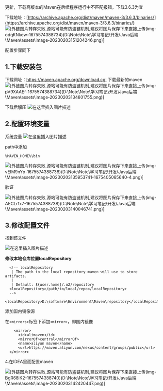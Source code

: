 ﻿更新，下载高版本的Maven在后续程序运行中不匹配报错，下载3.6.3为宜

下载地址：[https://archive.apache.org/dist/maven/maven-3/3.6.3/binaries/](https://archive.apache.org/dist/maven/maven-3/3.6.3/binaries/)
![\[外链图片转存失败,源站可能有防盗链机制,建议将图片保存下来直接上传(img-odqKNkew-1675574388734)(D:\Note\Note\学习笔记\开发\Java后端\Maven\assets\image-20230203151204246.png)\]](https://img-blog.csdnimg.cn/00584aceef83478fbe44799995b8ddbb.png)


配置步骤同下

## 1.下载安装包
下载网址：https://maven.apache.org/download.cgi
下载最新的maven
![\[外链图片转存失败,源站可能有防盗链机制,建议将图片保存下来直接上传(img-pV9XAAEf-1675574388734)(D:\Note\Note\学习笔记\开发\Java后端\Maven\assets\image-20230203134801755.png)\]](https://img-blog.csdnimg.cn/ff2434dd8b1247b690ee3e68611a7a15.png)

下载后解压
 ![在这里插入图片描述](https://img-blog.csdnimg.cn/c8c56e3ce29d4d0a9e2934cbae157a43.png)




## 2.配置环境变量

系统变量
![在这里插入图片描述](https://img-blog.csdnimg.cn/0a249b2b22014f958e8d9dc7bb4178ef.png)


path中添加

```
%MAVEN_HOME%\bin
```

![\[外链图片转存失败,源站可能有防盗链机制,建议将图片保存下来直接上传(img-vEIM9nYp-1675574388738)(D:\Note\Note\学习笔记\开发\Java后端\Maven\assets\image-20230203135953741-1675405065640-4.png)\]](https://img-blog.csdnimg.cn/88ee9a0e20d24140b721649e668794f1.png)



验证

![\[外链图片转存失败,源站可能有防盗链机制,建议将图片保存下来直接上传(img-AECLr1x7-1675574388738)(D:\Note\Note\学习笔记\开发\Java后端\Maven\assets\image-20230203140046741.png)\]](https://img-blog.csdnimg.cn/6e3eee9922244eb5bb4787d22766e696.png)




## 3.修改配置文件

找到该文件

![在这里插入图片描述](https://img-blog.csdnimg.cn/d1d5705636f94c62bd727674f0f17038.png)


**修改本地仓库位置localRepository**

```
  <!-- localRepository
   | The path to the local repository maven will use to store artifacts.
   |
   | Default: ${user.home}/.m2/repository
  <localRepository>/path/to/local/repo</localRepository>
  -->
 <localRepository>D:\software\Environment\Maven\repository</localRepository>
```
添加国内镜像源

在`<mirrors>`标签下添加`<mirror>`，即国内镜像

```
    <mirror>
      <id>alimaven</id>
      <mirrorOf>central</mirrorOf>
      <name>aliyun maven</name>
      <url>https://maven.aliyun.com/nexus/content/groups/public</url>
  </mirror>
```

4.在IDEA里面配置maven

![\[外链图片转存失败,源站可能有防盗链机制,建议将图片保存下来直接上传(img-BgR68IK2-1675574388740)(D:\Note\Note\学习笔记\开发\Java后端\Maven\assets\image-20230203142420447.png)\]](https://img-blog.csdnimg.cn/edbcc03a24c04a6d8f531e41e6377fb4.png)





